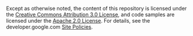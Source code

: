 Except as otherwise noted, the content of this repository is licensed under the
[Creative Commons Attribution 3.0 License][1], and code samples are licensed
under the [Apache 2.0 License][2]. For details, see the developer.google.com
[Site Policies][3].

  [1]: https://creativecommons.org/licenses/by/3.0/
  [2]: https://www.apache.org/licenses/LICENSE-2.0
  [3]: https://developers.google.com/terms/site-policies
